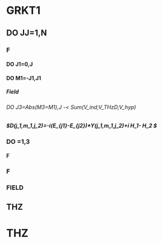 # GRKT1
## DO JJ=1,N
### F
#### DO J1=0,J
#### DO M1=-J1,J1
##### Field 
###### DO J3=Abs(M3=M1),J -<  Sum(V_ind;V_THzD;V_hyp)
##### $D(j_1,m_1,j_2)=-i(E_{j1}-E_{j2})*Y(j_1,m_1,j_2)+i  H_1- H_2 $
### DO =1,3
#### F
### F
### FIELD
## THZ
# THZ